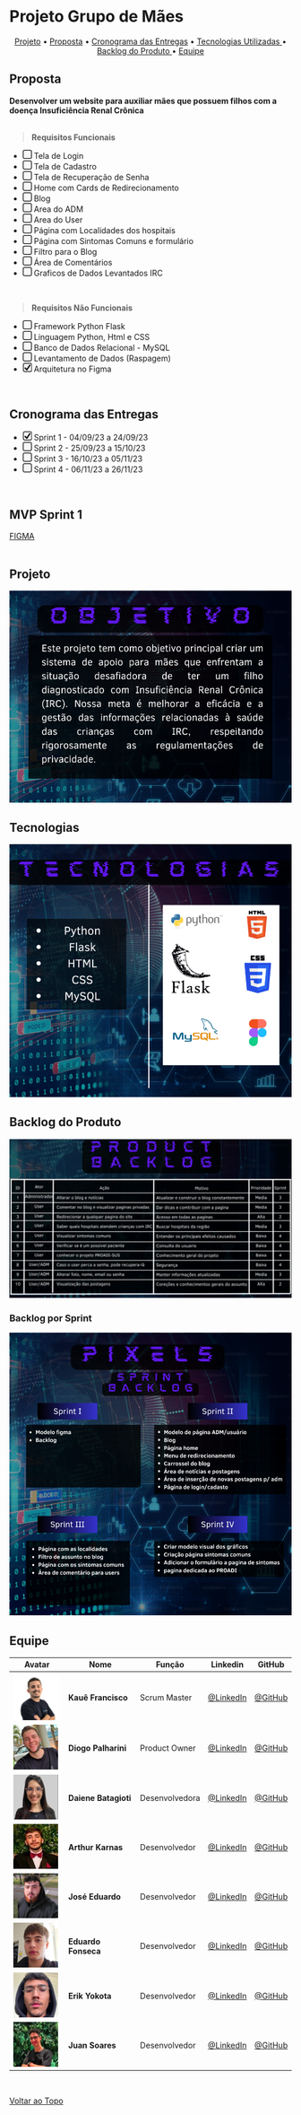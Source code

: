 # Projeto Grupo de Mães

<p align="center">
  <a href="#projeto">Projeto</a>  •
  <a href="#proposta">Proposta</a>  •
  <a href="#cronograma-das-entregas">Cronograma das Entregas</a> • 
  <a href="#tecnologias">Tecnologias Utilizadas </a>  • 
  <a href="#backlog-do-produto">Backlog do Produto </a>  •
  <a href="#equipe"> Equipe </a> 
</p>

## Proposta
**Desenvolver um website para auxiliar mães que possuem filhos com a doença Insuficiência Renal Crônica**<br><br>

> **Requisitos Funcionais**
- ![afazer](./docs/readme/box.jpeg) Tela de Login
- ![afazer](./docs/readme/box.jpeg) Tela de Cadastro
- ![afazer](./docs/readme/box.jpeg) Tela de Recuperação de Senha 
- ![afazer](./docs/readme/box.jpeg) Home com Cards de Redirecionamento
- ![afazer](./docs/readme/box.jpeg) Blog
- ![afazer](./docs/readme/box.jpeg) Area do ADM
- ![afazer](./docs/readme/box.jpeg) Area do User
- ![afazer](./docs/readme/box.jpeg) Página com Localidades dos hospitais
- ![afazer](./docs/readme/box.jpeg) Página com Sintomas Comuns e formulário
- ![afazer](./docs/readme/box.jpeg) Filtro para o Blog
- ![afazer](./docs/readme/box.jpeg) Área de Comentários
- ![afazer](./docs/readme/box.jpeg) Graficos de Dados Levantados IRC

<br>

> **Requisitos Não Funcionais**
- ![afazer](./docs/readme/box.jpeg) Framework Python Flask
- ![afazer](./docs/readme/box.jpeg) Linguagem Python, Html e CSS
- ![afazer](./docs/readme/box.jpeg) Banco de Dados Relacional - MySQL
- ![afazer](./docs/readme/box.jpeg) Levantamento de Dados (Raspagem)
- ![feito](./docs/readme/check.jpeg) Arquitetura no Figma

<br>


## Cronograma das Entregas
- ![feito](./docs/readme/check.jpeg) Sprint 1 - 04/09/23 a 24/09/23 
- ![afazer](./docs/readme/box.jpeg) Sprint 2 - 25/09/23 a 15/10/23 
- ![afazer](./docs/readme/box.jpeg) Sprint 3 - 16/10/23 a 05/11/23 
- ![afazer](./docs/readme/box.jpeg) Sprint 4 - 06/11/23 a 26/11/23 

<br>

## MVP Sprint 1
[FIGMA](https://www.figma.com/file/c1qNDHxN1TmBP6tWEOKZ63/Pixels?type=design&node-id=312%3A407&mode=design&t=r9D4xpK02DmMHwIT-1)<br>
<br>

## Projeto
![Objetivo](./docs/readme/objetivo.png)
<br>

## Tecnologias
![Tecnologias](./docs/readme/tecnologias.png)
<br>

## Backlog do Produto
![Backlog](./docs/readme/backlog%20cortado.png)

### Backlog por Sprint
![Backlog_por_sprint](./docs/readme/Sprint%20backlog.png)
<br>

## Equipe

| Avatar                                            | Nome                   | Função         | Linkedin                                                                                      | GitHub                                          |
| ------------------------------------------------- | ---------------------- | -------------- | --------------------------------------------------------------------------------------------- | ----------------------------------------------- |
|![Kaue](./docs/readme/avatares/kaue.png)           | **Kauê Francisco**     | Scrum Master   | [@LinkedIn](https://www.linkedin.com/in/kau%C3%AA-francisco-3b13aa255/?originalSubdomain=br)  | [@GitHub](https://github.com/Kaue-Francisco)    | 
|![Diogo](./docs/readme/avatares/diogo.png)         | **Diogo Palharini**    | Product Owner  | [@LinkedIn](https://www.linkedin.com/in/diogo-palharini-10b803275/)                           | [@GitHub](https://github.com/DiogoPalharini)    | 
|![Daiene](./docs/readme/avatares/daiene.png)       | **Daiene Batagioti**   | Desenvolvedora | [@LinkedIn](https://www.linkedin.com/in/daiene-batagioti/)                                    | [@GitHub](https://github.com/Daiene)            | 
|![Arthur](/docs/readme/avatares/arthur.png)        | **Arthur Karnas**      | Desenvolvedor  | [@LinkedIn](https://www.linkedin.com/in/arthur-karnas-da-rocha-b90433271/)                    | [@GitHub](https://github.com/Karnas01)          | 
|![Jose](./docs/readme/avatares/jose.png)           | **José Eduardo**       | Desenvolvedor  | [@LinkedIn](https://www.linkedin.com/in/jos%C3%A9-eduardo-fernandes-pereira-b26517284/)       | [@GitHub](https://github.com/ZduardoPereira)    | 
|![Eduardo](./docs/readme/avatares/eduardo.png)     | **Eduardo Fonseca**    | Desenvolvedor  | [@LinkedIn](https://br.linkedin.com/in/eduardo-namiuti-5641b627b)                             | [@GitHub](https://github.com/eduardofsn)        | 
|![Erik](./docs/readme/avatares/erik.png)           | **Erik Yokota**        | Desenvolvedor  | [@LinkedIn](https://www.linkedin.com/in/vin%C3%ADcius-barbosa-78111a206/)                     | [@GitHub](https://github.com/yokotaerik)        | 
|![Juan](./docs/readme/avatares/juan.png)           | **Juan Soares**        | Desenvolvedor  | [@LinkedIn](https://www.linkedin.com/in/ojuansoares/)                                         | [@GitHub](https://github.com/ojuansoares)       | 

<br>

<a href="#projeto-grupo-de-mães">Voltar ao Topo</a>